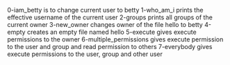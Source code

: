 0-iam_betty is to change current user to betty
1-who_am_i prints the effective username of the current user
2-groups prints all groups of the current owner
3-new_owner changes owner of the file hello to betty
4-empty creates an empty file named hello
5-execute gives execute permissions to the owner
6-multiple_permissions gives execute permission to the user and group and read permission to others
7-everybody gives execute permissions to the user, group and other user
